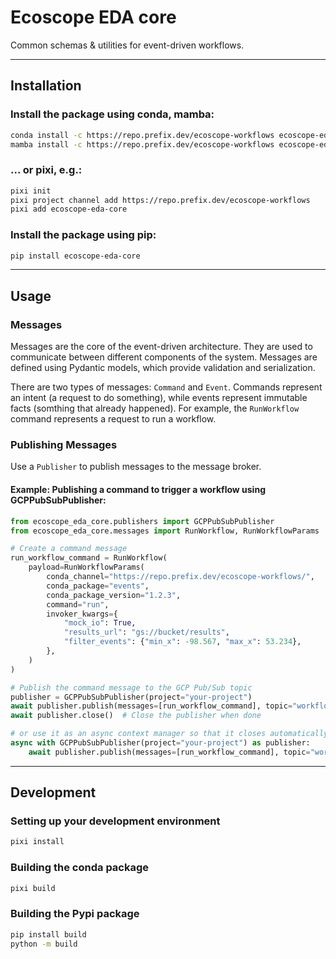 # Ecoscope EDA core
Common schemas & utilities for event-driven workflows.

---
## Installation
### Install the package using conda, mamba:
```bash
conda install -c https://repo.prefix.dev/ecoscope-workflows ecoscope-eda-core
mamba install -c https://repo.prefix.dev/ecoscope-workflows ecoscope-eda-core
```
### ... or pixi, e.g.:
```bash
pixi init
pixi project channel add https://repo.prefix.dev/ecoscope-workflows
pixi add ecoscope-eda-core
```
### Install the package using pip:
```bash
pip install ecoscope-eda-core
```
---
## Usage
### Messages
Messages are the core of the event-driven architecture. They are used to communicate between different components of the system. Messages are defined using Pydantic models, which provide validation and serialization.


There are two types of messages: `Command` and `Event`. Commands represent an intent (a request to do something), while events represent immutable facts (somthing that already happened). For example, the `RunWorkflow` command represents a request to run a workflow.

### Publishing Messages
Use a `Publisher` to publish messages to the message broker.

#### Example: Publishing a command to trigger a workflow using GCPPubSubPublisher:
```python
from ecoscope_eda_core.publishers import GCPPubSubPublisher
from ecoscope_eda_core.messages import RunWorkflow, RunWorkflowParams

# Create a command message
run_workflow_command = RunWorkflow(
    payload=RunWorkflowParams(
        conda_channel="https://repo.prefix.dev/ecoscope-workflows/",
        conda_package="events",
        conda_package_version="1.2.3",
        command="run",
        invoker_kwargs={
            "mock_io": True,
            "results_url": "gs://bucket/results",
            "filter_events": {"min_x": -98.567, "max_x": 53.234},
        },
    )
)

# Publish the command message to the GCP Pub/Sub topic
publisher = GCPPubSubPublisher(project="your-project")
await publisher.publish(messages=[run_workflow_command], topic="workflow-requests")
await publisher.close()  # Close the publisher when done

# or use it as an async context manager so that it closes automatically
async with GCPPubSubPublisher(project="your-project") as publisher:
    await publisher.publish(messages=[run_workflow_command], topic="workflow-requests")

```
---
## Development
### Setting up your development environment
```bash
pixi install
```
### Building the conda package
```bash
pixi build
```
### Building the Pypi package
```bash
pip install build
python -m build
```
